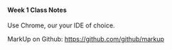 #### Week 1 Class Notes


Use Chrome, our your IDE of choice. 

MarkUp on Github:  https://github.com/github/markup

